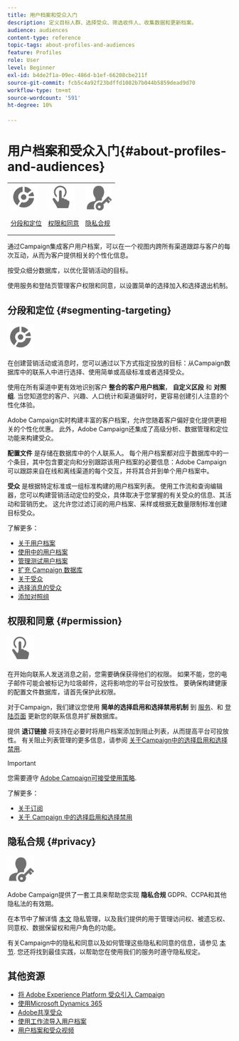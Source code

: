 ```yaml
---
title: 用户档案和受众入门
description: 定义目标人群、选择受众、筛选收件人、收集数据和更新档案。
audience: audiences
content-type: reference
topic-tags: about-profiles-and-audiences
feature: Profiles
role: User
level: Beginner
exl-id: b4de2f1a-09ec-486d-b1ef-66208cbe211f
source-git-commit: fcb5c4a92f23bdffd1082b7b044b5859dead9d70
workflow-type: tm+mt
source-wordcount: '591'
ht-degree: 10%

---
```


# 用户档案和受众入门{#about-profiles-and-audiences}

<table>
<tr>
<td><img src="assets/do-not-localize/icon_segment.svg" width="60px"><p><a href="#segmenting-targeting">分段和定位</a></p></td>
<td><img src="assets/do-not-localize/icon_permission.svg" width="60px"><p><a href="#permission">权限和同意</a></p></td>
<td><img src="assets/do-not-localize/icon_privacy.svg" width="60px"><p><a href="#privacy">隐私合规</a></p></td></tr>
</table>

通过Campaign集成客户用户档案，可以在一个视图内跨所有渠道跟踪与客户的每次互动，从而为客户提供相关的个性化信息。

按受众细分数据库，以优化营销活动的目标。

使用服务和登陆页管理客户权限和同意，以设置简单的选择加入和选择退出机制。

## 分段和定位 {#segmenting-targeting}

<img src="assets/do-not-localize/icon_segment.svg" width="60px">

在创建营销活动或消息时，您可以通过以下方式指定投放的目标：从Campaign数据库中的联系人中进行选择、使用简单或高级标准或者选择受众。

使用在所有渠道中更有效地识别客户 **整合的客户用户档案**， **自定义区段** 和 **对照组**. 当您知道您的客户、兴趣、人口统计和渠道偏好时，更容易创建引人注意的个性化体验。

Adobe Campaign实时构建丰富的客户档案，允许您随着客户偏好变化提供更相关的个性化优惠。 此外，Adobe Campaign还集成了高级分析、数据管理和定位功能来构建受众。

**配置文件** 是存储在数据库中的个人联系人。 每个用户档案都对应于数据库中的一个条目，其中包含要定向和分别跟踪该用户档案的必要信息：Adobe Campaign可以跟踪来自在线和离线渠道的每个交互，并将其合并到单个用户档案中。

**受众** 是根据特定标准或一组标准构建的用户档案列表。 使用工作流和查询编辑器，您可以构建营销活动定位的受众，具体取决于您掌握的有关受众的信息、其活动和营销历史。 这允许您过滤订阅的用户档案、采样或根据无数量限制标准创建目标受众。

了解更多：

* [关于用户档案](../../audiences/using/about-profiles.md)
* [使用中的用户档案](../../audiences/using/active-profiles.md)
* [管理测试用户档案](../../audiences/using/managing-test-profiles.md)
* [扩充 Campaign 数据库](../../audiences/using/enriching-campaign-database.md)
* [关于受众](../../audiences/using/about-audiences.md)
* [选择消息的受众](../../audiences/using/selecting-an-audience-in-a-message.md)
* [添加对照组](../../sending/using/control-group.md)

## 权限和同意 {#permission}

<img src="assets/do-not-localize/icon_permission.svg"  width="60px">

在开始向联系人发送消息之前，您需要确保获得他们的权限。 如果不能，您的电子邮件可能会被标记为垃圾邮件，这将影响您的平台可投放性。 要确保构建健康的配置文件数据库，请首先保护此权限。

对于Campaign，我们建议您使用 **简单的选择启用和选择禁用机制** 到 [服务](../../audiences/using/creating-a-service.md)、和 [登陆页面](../../channels/using/getting-started-with-landing-pages.md) 更新您的联系信息并扩展数据库。

提供 **退订链接** 将支持在必要时将用户档案添加到阻止列表，从而提高平台可投放性。 有关阻止列表管理的更多信息，请参阅 [关于Campaign中的选择启用和选择禁用](../../audiences/using/about-opt-in-and-opt-out-in-campaign.md).

>[!IMPORTANT]
>
>您需要遵守 [Adobe Campaign可接受使用策略](https://www.adobe.com/legal/terms/aup.html).

了解更多：

* [关于订阅](../../audiences/using/about-subscriptions.md)
* [关于 Campaign 中的选择启用和选择禁用](../../audiences/using/about-opt-in-and-opt-out-in-campaign.md)

## 隐私合规 {#privacy}

<img src="assets/do-not-localize/icon_privacy.svg" width="60px">

Adobe Campaign提供了一套工具来帮助您实现 **隐私合规** GDPR、CCPA和其他隐私法的有效期。

在本节中了解详情 [本文](https://helpx.adobe.com/cn/campaign/kb/campaign-privacy.html) 隐私管理，以及我们提供的用于管理访问权、被遗忘权、同意权、数据保留权和用户角色的功能。

有关Campaign中的隐私和同意以及如何管理这些隐私和同意的信息，请参见 [本节](../../start/using/privacy.md). 您还将找到最佳实践，以帮助您在使用我们的服务时遵守隐私规定。

## 其他资源

* [将 Adobe Experience Platform 受众引入 Campaign](../../integrating/using/ingest-aep-data.md)
* [使用Microsoft Dynamics 365](../../integrating/using/d365-acs-get-started.md)
* [Adobe共享受众](../../integrating/using/sharing-audiences-with-audience-manager-or-people-core-service.md)
* [使用工作流导入用户档案](../../automating/using/creating-import-workflow-templates.md)
* [用户档案和受众视频](https://experienceleague.adobe.com/docs/campaign-standard-learn/tutorials/profiles-and-audiences/creating-profiles-and-audiences.html)
